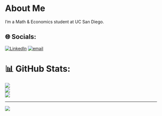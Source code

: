 # About Me
I’m a Math & Economics student at UC San Diego.


## 🌐 Socials:
[![LinkedIn](https://img.shields.io/badge/LinkedIn-%230077B5.svg?logo=linkedin&logoColor=white)](https://linkedin.com/in/sedula) [![email](https://img.shields.io/badge/Email-D14836?logo=gmail&logoColor=white)](mailto:sahith.edula@gmail.com) 

# 📊 GitHub Stats:
![](https://github-readme-stats.vercel.app/api?username=sedula0&theme=one_dark_pro&hide_border=false&include_all_commits=false&count_private=false)<br/>
![](https://nirzak-streak-stats.vercel.app/?user=sedula0&theme=one_dark_pro&hide_border=false)<br/>
![](https://github-readme-stats.vercel.app/api/top-langs/?username=sedula0&theme=one_dark_pro&hide_border=false&include_all_commits=false&count_private=false&layout=compact)

---
[![](https://visitcount.itsvg.in/api?id=sedula0&icon=0&color=0)](https://visitcount.itsvg.in)
